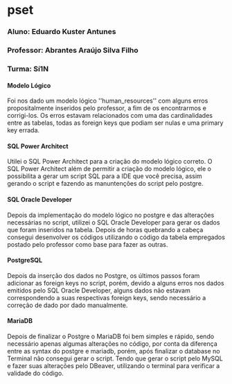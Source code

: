 # pset
### Aluno: Eduardo Kuster Antunes
### Professor: Abrantes Araújo Silva Filho
### Turma: Sí1N
#### Modelo Lógico
Foi nos dado um modelo lógico ''human_resources'' com alguns erros propositalmente inseridos pelo professor,
a fim de os encontrarmos e corrigi-los. Os erros estavam relacionados com uma das cardinalidades entre as tabelas,
todas as foreign keys que podiam ser nulas e uma primary key errada.
#### SQL Power Architect
Utilei o SQL Power Architect para a criação do modelo lógico correto. O SQL Power Architect além de permitir a criação do modelo
lógico, ele o possibilita a gerar um script SQL para a IDE que você precisa, assim gerando o script e fazendo as manuntenções do script
pelo postgre.
#### SQL Oracle Developer
Depois da implementação do modelo lógico no postgre e das alterações necessárias no script, utilizei o SQL Oracle Developer para gerar os
dados que foram inseridos na tabela. Depois de horas quebrando a cabeça consegui desenvolver os códigos utilizando o código da tabela
empregados postado pelo professor como base para fazer as outras.
#### PostgreSQL
Depois da inserção dos dados no Postgre, os últimos passos foram adicionar as foreign keys no script, porém, devido a alguns erros nos 
dados emitidos pelo SQL Oracle Developer, alguns dados não estavam correspondendo a suas respectivas foreign keys, sendo necessário a correção de 
dado por dado manualmente.
#### MariaDB
Depois de finalizar o Postgre o MariaDB foi bem simples e rápido, sendo necessário apenas algumas alterações no código, por conta da diferença 
entre as syntax do postgre e mariadb, porém, após finalizar o database no Terminal não consegui gerar o script. Tendo que gerar o script pelo MySQL
e fazer suas alterações pelo DBeaver, utilizando o terminal para verificar a validade do código.

